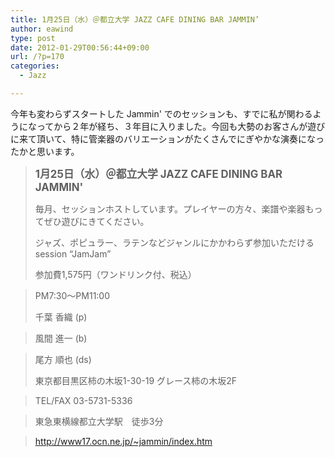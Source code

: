 ```yaml
---
title: 1月25日（水）＠都立大学 JAZZ CAFE DINING BAR JAMMIN’
author: eawind
type: post
date: 2012-01-29T00:56:44+09:00
url: /?p=170
categories:
  - Jazz

---
```

今年も変わらずスタートした Jammin' でのセッションも、すでに私が関わるようになってから２年が経ち、３年目に入りました。今回も大勢のお客さんが遊びに来て頂いて、特に管楽器のバリエーションがたくさんでにぎやかな演奏になったかと思います。

> **<big>1月25日（水）＠都立大学 JAZZ CAFE DINING BAR JAMMIN'</big>**
> 
> 毎月、セッションホストしています。プレイヤーの方々、楽譜や楽器もってぜひ遊びにきてください。
> 
> ジャズ、ポピュラー、ラテンなどジャンルにかかわらず参加いただけるsession &#8220;JamJam&#8221;
> 
> 参加費1,575円（ワンドリンク付、税込）
  
> PM7:30〜PM11:00
> 
> 千葉 香織 (p)
  
> 風間 進一 (b)
  
> 尾方 順也 (ds)
> 
> 東京都目黒区柿の木坂1-30-19 グレース柿の木坂2F
  
> TEL/FAX 03-5731-5336
  
> 東急東横線都立大学駅　徒歩3分
  
> http://www17.ocn.ne.jp/~jammin/index.htm
